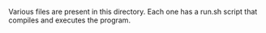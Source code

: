 Various files are present in this directory. Each one has a run.sh script that compiles and executes the program.
